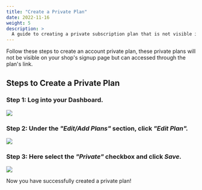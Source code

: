 ```yaml
---
title: "Create a Private Plan"
date: 2022-11-16
weight: 5
description: >
  A guide to creating a private subscription plan that is not visible in your shop.
---
```


Follow these steps to create an account private plan, these private plans will not be visible on your shop's signup page but can accessed through the plan's link.

## Steps to Create a Private Plan

### Step 1: Log into your Dashboard.

![](https://subscribie.co.uk/blog/content/images/size/w1000/2022/11/image-64.png)

### Step 2: Under the *"Edit/Add Plans"* section, click *"Edit Plan".*

![](https://subscribie.co.uk/blog/content/images/size/w1000/2022/11/image-65.png)

### Step 3: Here select the *"Private"* checkbox and click *Save.*

![](https://subscribie.co.uk/blog/content/images/size/w1000/2022/11/image-66.png)

Now you have successfully created a private plan!